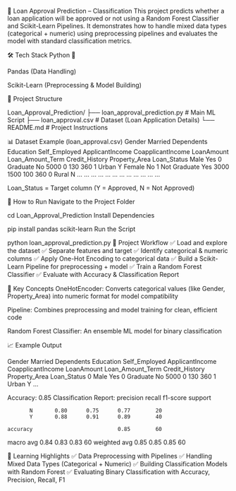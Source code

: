 🏦 Loan Approval Prediction – Classification
This project predicts whether a loan application will be approved or not using a Random Forest Classifier and Scikit-Learn Pipelines. It demonstrates how to handle mixed data types (categorical + numeric) using preprocessing pipelines and evaluates the model with standard classification metrics.

🛠 Tech Stack
Python 🐍

Pandas (Data Handling)

Scikit-Learn (Preprocessing & Model Building)

📂 Project Structure
 
Loan_Approval_Prediction/
├── loan_approval_prediction.py      # Main ML Script
├── loan_approval.csv                # Dataset (Loan Application Details)
└── README.md                        # Project Instructions 

📊 Dataset Example (loan_approval.csv)
Gender	Married	Dependents	Education	Self_Employed	ApplicantIncome	CoapplicantIncome	LoanAmount	Loan_Amount_Term	Credit_History	Property_Area	Loan_Status
Male	Yes	0	Graduate	No	5000	0	130	360	1	Urban	Y
Female	No	1	Not Graduate	Yes	3000	1500	100	360	0	Rural	N
...	...	...	...	...	...	...	...	...	...	...	...

Loan_Status = Target column (Y = Approved, N = Not Approved)

📌 How to Run
Navigate to the Project Folder

 
cd Loan_Approval_Prediction
Install Dependencies

 
pip install pandas scikit-learn
Run the Script

 
python loan_approval_prediction.py
🧠 Project Workflow
✅ Load and explore the dataset
✅ Separate features and target
✅ Identify categorical & numeric columns
✅ Apply One-Hot Encoding to categorical data
✅ Build a Scikit-Learn Pipeline for preprocessing + model
✅ Train a Random Forest Classifier
✅ Evaluate with Accuracy & Classification Report

🔧 Key Concepts
OneHotEncoder: Converts categorical values (like Gender, Property_Area) into numeric format for model compatibility

Pipeline: Combines preprocessing and model training for clean, efficient code

Random Forest Classifier: An ensemble ML model for binary classification

📈 Example Output
 
   Gender  Married  Dependents  Education  Self_Employed  ApplicantIncome  CoapplicantIncome  LoanAmount  Loan_Amount_Term  Credit_History  Property_Area  Loan_Status
0    Male      Yes           0   Graduate             No             5000                  0         130               360               1           Urban            Y
...

Accuracy: 0.85
Classification Report:
              precision    recall  f1-score   support

           N       0.80      0.75      0.77        20
           Y       0.88      0.91      0.89        40

    accuracy                           0.85        60
   macro avg       0.84      0.83      0.83        60
weighted avg       0.85      0.85      0.85        60


🎯 Learning Highlights
✅ Data Preprocessing with Pipelines
✅ Handling Mixed Data Types (Categorical + Numeric)
✅ Building Classification Models with Random Forest
✅ Evaluating Binary Classification with Accuracy, Precision, Recall, F1